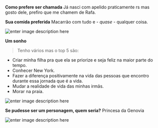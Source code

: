 **Como prefere ser chamada**
Já nasci com apelido praticamente rs mas gosto dele, prefiro que me chamem de Rafa.

**Sua comida preferida**
Macarrão com tudo e *- quase -* qualquer coisa.

![enter image description here](https://media.giphy.com/media/v1.Y2lkPTc5MGI3NjExY2xsdGVyczFqdWowd3ZhNXE4NGp3aXJzMjV0Y294cTAyZGt4Zmh4ZiZlcD12MV9naWZzX3NlYXJjaCZjdD1n/oFy0DysfL2nGG0W6Gr/giphy.gif)

**Um sonho**
> Tenho vários mas o top 5 são:

 - Criar minha filha pra que ela se priorize e seja feliz na maior parte
   do tempo. 
 - Conhecer New York.
 - Fazer a diferença positivamente na vida das pessoas que encontro durante essa jornada que é a vida. 
 - Mudar a realidade de vida das minhas irmãs.
 - Morar na praia.

![enter image description here](https://media.giphy.com/media/26FLa0KRdMiIg3xPW/giphy.gif?cid=ecf05e47o5saonckwa4o8ox9fn5dc75rjjslgik3bni7xp6n&ep=v1_gifs_search&rid=giphy.gif&ct=g)

**Se pudesse ser um personagem, quem seria?**
Princesa da Genovia 

![enter image description here](https://media.giphy.com/media/YBUUB1zXJoHqo/giphy.gif?cid=790b7611ssqtvzt5ms316m163dtnmsafv77b6axsndtet2w9&ep=v1_gifs_search&rid=giphy.gif&ct=g)